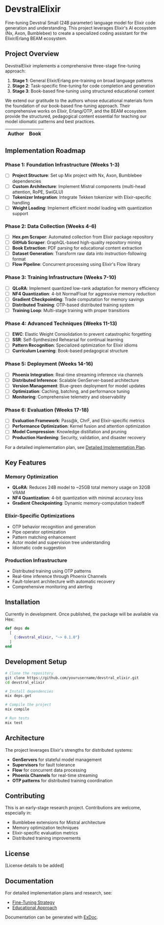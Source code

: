 # DevstralElixir

Fine-tuning Devstral Small (24B parameter) language model for Elixir code generation and understanding. This project leverages Elixir's AI ecosystem (Nx, Axon, Bumblebee) to create a specialized coding assistant for the Elixir/Erlang BEAM ecosystem.

## Project Overview

DevstralElixir implements a comprehensive three-stage fine-tuning approach:

1. **Stage 1**: General Elixir/Erlang pre-training on broad language patterns
2. **Stage 2**: Task-specific fine-tuning for code completion and generation  
3. **Stage 3**: Book-based fine-tuning using structured educational content

We extend our gratitude to the authors whose educational materials form the foundation of our book-based fine-tuning approach. Their comprehensive works on Elixir, Erlang/OTP, and the BEAM ecosystem provide the structured, pedagogical content essential for teaching our model idiomatic patterns and best practices.

| Author | Book |
|--------|------|

## Implementation Roadmap

### Phase 1: Foundation Infrastructure (Weeks 1-3)
- [ ] **Project Structure**: Set up Mix project with Nx, Axon, Bumblebee dependencies
- [ ] **Custom Architecture**: Implement Mistral components (multi-head attention, RoPE, SwiGLU)
- [ ] **Tokenizer Integration**: Integrate Tekken tokenizer with Elixir-specific handling
- [ ] **Weight Loading**: Implement efficient model loading with quantization support

### Phase 2: Data Collection (Weeks 4-6)
- [ ] **Hex.pm Scraper**: Automated collection from Elixir package repository
- [ ] **GitHub Scraper**: GraphQL-based high-quality repository mining
- [ ] **Book Extraction**: PDF parsing for educational content extraction
- [ ] **Dataset Generation**: Transform raw data into instruction-following format
- [ ] **Flow Pipeline**: Concurrent processing using Elixir's Flow library

### Phase 3: Training Infrastructure (Weeks 7-10)
- [ ] **QLoRA**: Implement quantized low-rank adaptation for memory efficiency
- [ ] **NF4 Quantization**: 4-bit NormalFloat for aggressive memory reduction
- [ ] **Gradient Checkpointing**: Trade computation for memory savings
- [ ] **Distributed Training**: OTP-based distributed training system
- [ ] **Training Loop**: Multi-stage training with proper transitions

### Phase 4: Advanced Techniques (Weeks 11-13)
- [ ] **EWC**: Elastic Weight Consolidation to prevent catastrophic forgetting
- [ ] **SSR**: Self-Synthesized Rehearsal for continual learning
- [ ] **Pattern Recognition**: Specialized optimization for Elixir idioms
- [ ] **Curriculum Learning**: Book-based pedagogical structure

### Phase 5: Deployment (Weeks 14-16)
- [ ] **Phoenix Integration**: Real-time streaming inference via channels
- [ ] **Distributed Inference**: Scalable GenServer-based architecture
- [ ] **Version Management**: Blue-green deployment for model updates
- [ ] **Optimization**: Caching, batching, and performance tuning
- [ ] **Monitoring**: Comprehensive telemetry and observability

### Phase 6: Evaluation (Weeks 17-18)
- [ ] **Evaluation Framework**: Pass@k, ChrF, and Elixir-specific metrics
- [ ] **Performance Optimization**: Kernel fusion and attention optimization
- [ ] **Model Compression**: Knowledge distillation and pruning
- [ ] **Production Hardening**: Security, validation, and disaster recovery

For a detailed implementation plan, see [Detailed Implementation Plan](planning/detailed_implementation_plan.md).

## Key Features

### Memory Optimization
- **QLoRA**: Reduces 24B model to ~25GB total memory usage on 32GB VRAM
- **NF4 Quantization**: 4-bit quantization with minimal accuracy loss
- **Gradient Checkpointing**: Dynamic memory-computation tradeoff

### Elixir-Specific Optimizations
- OTP behavior recognition and generation
- Pipe operator optimization
- Pattern matching enhancement
- Actor model and supervision tree understanding
- Idiomatic code suggestion

### Production Infrastructure
- Distributed training using OTP patterns
- Real-time inference through Phoenix Channels
- Fault-tolerant architecture with automatic recovery
- Comprehensive monitoring and alerting

## Installation

Currently in development. Once published, the package will be available via Hex:

```elixir
def deps do
  [
    {:devstral_elixir, "~> 0.1.0"}
  ]
end
```

## Development Setup

```bash
# Clone the repository
git clone https://github.com/yourusername/devstral_elixir.git
cd devstral_elixir

# Install dependencies
mix deps.get

# Compile the project
mix compile

# Run tests
mix test
```

## Architecture

The project leverages Elixir's strengths for distributed systems:

- **GenServers** for stateful model management
- **Supervisors** for fault tolerance
- **Flow** for concurrent data processing
- **Phoenix Channels** for real-time streaming
- **OTP patterns** for distributed training coordination

## Contributing

This is an early-stage research project. Contributions are welcome, especially in:

- Bumblebee extensions for Mistral architecture
- Memory optimization techniques
- Elixir-specific evaluation metrics
- Distributed training improvements

## License

[License details to be added]

## Documentation

For detailed implementation plans and research, see:
- [Fine-Tuning Strategy](research/devstral_fine_tuning_strategy.md)
- [Educational Approach](research/devstral_fine_tuning_from_books.md)

Documentation can be generated with [ExDoc](https://github.com/elixir-lang/ex_doc).
